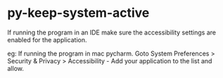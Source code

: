 # py-keep-system-active

If running the program in an IDE make sure the accessibility settings are enabled for the application.

eg: If running the program in mac pycharm. Goto System Preferences > Security & Privacy > Accessibility - Add your application to the list and allow.